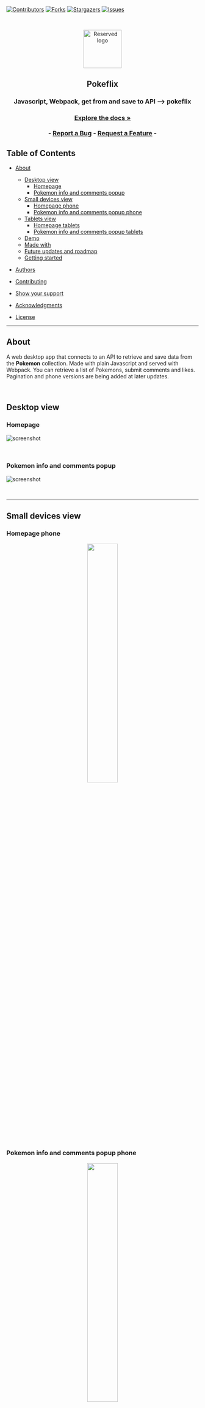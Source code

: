 [![Contributors][contributors-shield]][contributors-url]
[![Forks][forks-shield]][forks-url]
[![Stargazers][stars-shield]][stars-url]
[![Issues][issues-shield]][issues-url]

<!-- PROJECT LOGO -->

<br />
<p align="center">
  <a href="https://github.com/Meltrust/pokeflix" style="text-decoration: none;">
    <img src="/assets/readme-imgs/logo-pokeflix3.png" alt="Reserved logo" width="100" height="100" align="center">
  </a>

  <h2 align="center">Pokeflix</h2>

  <h3 align="center">Javascript, Webpack, get from and save to API --> pokeflix<h3>
  <p align="center">
    <a href="#table-of-contents"><strong>Explore the docs »</strong></a>
    <br />
    <br />
    -
    <a href="https://github.com/Meltrust/pokeflix/issues">Report a Bug</a>
    -
    <a href="https://github.com/Meltrust/pokeflix/issues">Request a Feature</a>
    -
  </p>
</p>

<!-- TABLE OF CONTENTS -->

## Table of Contents

- [About](#about)

  - [Desktop view](#desktop-view)
    - [Homepage](#homepage)
    - [Pokemon info and comments popup](#pokemon-info-and-comments-popup)
  - [Small devices view](#small-devices-view)
    - [Homepage phone](#homepage-phone)
    - [Pokemon info and comments popup phone](#pokemon-info-and-comments-popup-phone)
  - [Tablets view](#tablets-view)
    - [Homepage tablets](#homepage-tablets)
    - [Pokemon info and comments popup tablets](#pokemon-info-and-comments-popup-tablets)
  - [Demo](#demo)
  - [Made with](#made-with)
  - [Future updates and roadmap](#future-updates-and-roadmap)
  - [Getting started](#getting-started)
 
- [Authors](#authors)
- [Contributing](#contributing)
- [Show your support](#show-your-support)
- [Acknowledgments](#acknowledgments)
- [License](#license)

<hr />
  
## About

A web desktop app that connects to an API to retrieve and save data from the **Pokemon** collection. Made with plain Javascript and served with Webpack. You can retrieve a list of Pokemons, submit comments and likes. Pagination and phone versions are being added at later updates.

<br />
  
## Desktop view  
  
### Homepage

  
![screenshot](./assets/readme-imgs/app_screenshot.png)
  
<br />
  
### Pokemon info and comments popup
  
![screenshot](./assets/readme-imgs/assets/readme-imgs/pokeflix-popup.png)  
  
<br />

<hr />
  
## Small devices view
  
### Homepage phone
  
<p align="center" width="100%">
    <img width="40%" src="./assets/readme-imgs/assets/readme-imgs/pokeflix-home-small.png"> 
</p>
  
### Pokemon info and comments popup phone
  
<p align="center" width="100%">
    <img width="40%" src="./assets/readme-imgs/assets/readme-imgs/pokeflix-popup-small.png"> 
</p>

<br />

<hr />
  
## Tablets view
  
### Homepage tablets
  
<p align="center" width="100%">
    <img width="40%" src="./assets/readme-imgs/assets/readme-imgs/pokeflix-home-tablets.png"> 
</p>
  
### Pokemon info and comments popup tablets
  
<p align="center" width="100%">
    <img width="40%" src="./assets/readme-imgs/pokeflix-popup-tablets.png"> 
</p>
  
<hr />

## Demo

https://meltrust.github.io/pokeflix/

## Made with

- Plain Javascript ✔️
- Webpack ✔️
- CSS3 ✔️
- HTML5 ✔️
- Api calls with Curl and Postman ✔️

## Future Updates and Roadmap

- More general styling.
- More Pokemons.
- Pagination.
- Auth.
- Responsive design

## Getting Started

To get a local copy up and running follow these simple example steps:

1. Under the repository name, click the Clone or download green button.

![clone](https://user-images.githubusercontent.com/53324035/73660989-4451aa80-4667-11ea-8a89-176f89d6548a.png)

2. Copy the URL given by clicking the clipboard button

3. Open a terminal window in your local machine and change the current directory to the one you want the clone directory to be made.

4. Type  git clone and the paste the URL you previusly copied to the clipboard

5. Change the current directory to the newly created folder

6. Open the index.html file on your browser. You can add and remove books which persist on browser reloads.

7 .In your terminal, `npm install` to install the dependencies.

8. Now run `npm start` and the app should appear on your browser.

## Authors

👤 **Miguel Tapia**

- Github: [@meltrust](https://github.com/meltrust)
- Linkedin: [linkedin](https://www.linkedin.com/in/meltrust/)
- Or talk to me directly at: original.mtapia@outlook.com

👤 **Amal Hersi**

- GitHub: [Amal Hersi](https://github.com/Amalcxc)
- Twitter: [@Amalcx4](https://twitter.com/home?lang=en)
- LinkedIn: [Amal Hersi](https://www.linkedin.com/in/amal-hersi-a29583205/)

## Contributing

🤝 Contributions, issues and feature requests are welcome!

Feel free to check the [issues page](issues/).

## Show your support

Give a ⭐️ if you like this project!

## Acknowledgments

- Hat tip to anyone whose code was used
- Inspiration
- etc

## License

📝 This project is [MIT](lic.url) licensed.

<!-- MARKDOWN LINKS & IMAGES -->
<!-- https://www.markdownguide.org/basic-syntax/#reference-style-links -->

[contributors-shield]: https://img.shields.io/github/contributors/Meltrust/pokeflix.svg?style=flat-square
[contributors-url]: https://github.com/Meltrust/pokeflix/graphs/contributors
[forks-shield]: https://img.shields.io/github/forks/Meltrust/pokeflix
[forks-url]: https://github.com/Meltrust/pokeflix/network/members
[stars-shield]: https://img.shields.io/github/stars/Meltrust/pokeflix
[stars-url]: https://github.com/Meltrust/pokeflix/stargazers
[issues-shield]: https://img.shields.io/github/issues/Meltrust/pokeflix.svg?style=flat-square
[issues-url]: https://github.com/Meltrust/pokeflix/issues
